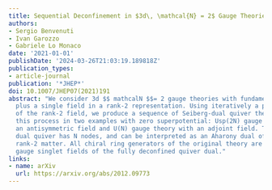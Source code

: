 ```yaml
---
title: Sequential Deconfinement in $3d\, \mathcal{N} = 2$ Gauge Theories
authors:
- Sergio Benvenuti
- Ivan Garozzo
- Gabriele Lo Monaco
date: '2021-01-01'
publishDate: '2024-03-26T21:03:19.189818Z'
publication_types:
- article-journal
publication: '*JHEP*'
doi: 10.1007/JHEP07(2021)191
abstract: "We consider 3d $$ mathcalN $$= 2 gauge theories with fundamental matter
  plus a single field in a rank-2 representation. Using iteratively a process of ``deconfinement''
  of the rank-2 field, we produce a sequence of Seiberg-dual quiver theories. We detail
  this process in two examples with zero superpotential: Usp(2N) gauge theory with
  an antisymmetric field and U(N) gauge theory with an adjoint field. The fully deconfined
  dual quiver has N nodes, and can be interpreted as an Aharony dual of theories with
  rank-2 matter. All chiral ring generators of the original theory are mapped into
  gauge singlet fields of the fully deconfined quiver dual."
links:
- name: arXiv
  url: https://arxiv.org/abs/2012.09773
---
```

